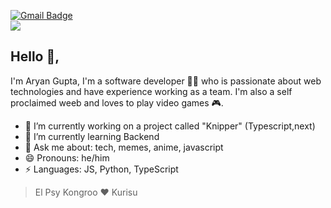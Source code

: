 

[![Gmail Badge](https://img.shields.io/badge/-aguyran@outlook.com-c14438?style=flat-square&logo=Gmail&logoColor=white&link=mailto:aguyran@outlook.com)](mailto:aguyran@outlook.com)
<br/>
<img src="https://c.tenor.com/rK3k9EgLkhEAAAAC/steins-gate.gif" />
## Hello 👋, 
I'm Aryan Gupta, I'm a software developer 👨‍💻 who is passionate about web technologies and have experience working as a team. I'm also a self proclaimed weeb and loves to play video games 🎮.

- 🔭 I’m currently working on a project called "Knipper" (Typescript,next)
- 🌱 I’m currently learning Backend
- 💬 Ask me about: tech, memes, anime, javascript
- 😄 Pronouns: he/him
- ⚡ Languages: JS, Python, TypeScript

> El Psy Kongroo ❤ Kurisu
